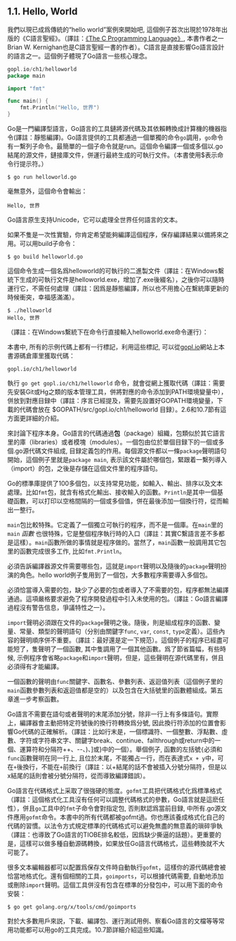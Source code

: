 ## 1.1. Hello, World

我們以現已成爲傳統的“hello world”案例來開始吧, 這個例子首次出現於1978年出版的《C語言聖經》。（譯註：[《The C Programming Language》](http://s3-us-west-2.amazonaws.com/belllabs-microsite-dritchie/cbook/index.html), 本書作者之一Brian W. Kernighan也是C語言聖經一書的作者）。C語言是直接影響Go語言設計的語言之一。這個例子體現了Go語言一些核心理念。

```go
gopl.io/ch1/helloworld
package main

import "fmt"

func main() {
	fmt.Println("Hello, 世界")
}
```

Go是一門編譯型語言，Go語言的工具鏈將源代碼及其依賴轉換成計算機的機器指令(譯註：靜態編譯)。Go語言提供的工具都通過一個單獨的命令`go`調用，`go`命令有一繫列子命令。最簡單的一個子命令就是run。這個命令編譯一個或多個以.go結尾的源文件，鏈接庫文件，併運行最終生成的可執行文件。（本書使用$表示命令行提示符。）

```
$ go run helloworld.go
```

毫無意外，這個命令會輸出：

```
Hello, 世界
```

Go語言原生支持Unicode，它可以處理全世界任何語言的文本。

如果不隻是一次性實驗，你肯定希望能夠編譯這個程序，保存編譯結果以備將來之用。可以用build子命令：

```
$ go build helloworld.go
```

這個命令生成一個名爲helloworld的可執行的二進製文件（譯註：在Windows繫統下生成的可執行文件是helloworld.exe，增加了.exe後綴名），之後你可以隨時運行它，不需任何處理（譯註：因爲是靜態編譯，所以也不用擔心在繫統庫更新的時候衝突，幸福感滿滿）。

```
$ ./helloworld
Hello, 世界
```
（譯註：在Windows繫統下在命令行直接輸入helloworld.exe命令運行）：

本書中, 所有的示例代碼上都有一行標記，利用這些標記, 可以從[gopl.io](http://gopl.io)網站上本書源碼倉庫里獲取代碼：

```
gopl.io/ch1/helloworld
```

執行 `go get gopl.io/ch1/helloworld` 命令，就會從網上獲取代碼（譯註：需要先安裝Git或Hg之類的版本管理工具，併將對應的命令添加到PATH環境變量中），併放到對應目録中（譯註：序言已經提及，需要先設置好GOPATH環境變量，下載的代碼會放在 $GOPATH/src/gopl.io/ch1/helloworld 目録）。2.6和10.7節有這方面更詳細的介紹。

來討論下程序本身。Go語言的代碼通過**包**（package）組織，包類似於其它語言里的庫（libraries）或者模塊（modules）。一個包由位於單個目録下的一個或多個.go源代碼文件組成, 目録定義包的作用。每個源文件都以一條`package`聲明語句開始，這個例子里就是`package main`, 表示該文件屬於哪個包，緊跟着一繫列導入（import）的包，之後是存儲在這個文件里的程序語句。

Go的標準庫提供了100多個包，以支持常見功能，如輸入、輸出、排序以及文本處理。比如`fmt`包，就含有格式化輸出、接收輸入的函數。`Println`是其中一個基礎函數，可以打印以空格間隔的一個或多個值，併在最後添加一個換行符，從而輸出一整行。

`main`包比較特殊。它定義了一個獨立可執行的程序，而不是一個庫。在`main`里的`main` *函數* 也很特殊，它是整個程序執行時的入口（譯註：其實C繫語言差不多都是這樣）。`main`函數所做的事情就是程序做的。當然了，`main`函數一般調用其它包里的函數完成很多工作, 比如`fmt.Println`。

必須告訴編譯器源文件需要哪些包，這就是`import`聲明以及隨後的`package`聲明扮演的角色。hello world例子隻用到了一個包，大多數程序需要導入多個包。

必須恰當導入需要的包，缺少了必要的包或者導入了不需要的包，程序都無法編譯通過。這項嚴格要求避免了程序開發過程中引入未使用的包。（譯註：Go語言編譯過程沒有警告信息，爭議特性之一）。

`import`聲明必須跟在文件的`package`聲明之後。隨後，則是組成程序的函數、變量、常量、類型的聲明語句（分别由關鍵字`func`, `var`, `const`, `type`定義）。這些內容的聲明順序併不重要。（譯註：最好還是定一下規范）。這個例子的程序已經盡可能短了，隻聲明了一個函數, 其中隻調用了一個其他函數。爲了節省篇幅，有些時候, 示例程序會省略`package`和`import`聲明，但是，這些聲明在源代碼里有，併且必須得有才能編譯。

一個函數的聲明由`func`關鍵字、函數名、參數列表、返迴值列表（這個例子里的`main`函數參數列表和返迴值都是空的）以及包含在大括號里的函數體組成。第五章進一步考察函數。

Go語言不需要在語句或者聲明的末尾添加分號，除非一行上有多條語句。實際上，編譯器會主動把特定符號後的換行符轉換爲分號, 因此換行符添加的位置會影響Go代碼的正確解析。（譯註：比如行末是，一個標識符、一個整數、浮點數、虛數、字符或字符串文字、關鍵字break、continue、fallthrough或return中的一個、運算符和分隔符++、--、)、]或}中的一個）。舉個例子, 函數的左括號`{`必須和`func`函數聲明在同一行上, 且位於末尾，不能獨占一行，而在表達式`x + y`中，可在`+`後換行，不能在`+`前換行（譯註：以+結尾的話不會被插入分號分隔符，但是以x結尾的話則會被分號分隔符，從而導致編譯錯誤）。

Go語言在代碼格式上采取了很強硬的態度。`gofmt`工具把代碼格式化爲標準格式（譯註：這個格式化工具沒有任何可以調整代碼格式的參數，Go語言就是這麽任性），併且`go`工具中的`fmt`子命令會對指定包, 否則默認爲當前目録, 中所有.go源文件應用`gofmt`命令。本書中的所有代碼都被gofmt過。你也應該養成格式化自己的代碼的習慣。以法令方式規定標準的代碼格式可以避免無盡的無意義的瑣碎爭執（譯註：也導致了Go語言的TIOBE排名較低，因爲缺少撕逼的話題）。更重要的是，這樣可以做多種自動源碼轉換，如果放任Go語言代碼格式，這些轉換就不大可能了。

很多文本編輯器都可以配置爲保存文件時自動執行`gofmt`，這樣你的源代碼總會被恰當地格式化。還有個相關的工具，`goimports`，可以根據代碼需要, 自動地添加或刪除`import`聲明。這個工具併沒有包含在標準的分發包中，可以用下面的命令安裝：
```
$ go get golang.org/x/tools/cmd/goimports
```

對於大多數用戶來説，下載、編譯包、運行測試用例、察看Go語言的文檔等等常用功能都可以用go的工具完成。10.7節詳細介紹這些知識。

